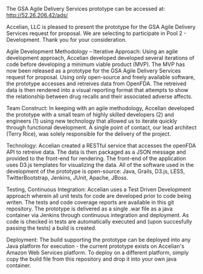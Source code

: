 The GSA Agile Delivery Services prototype can be accessed at: http://52.26.206.42/ads/

Accelian, LLC is pleased to present the prototype for the GSA Agile Delivery Services request for proposal. We are selecting to participate in Pool 2 - Development. Thank you for your consideration.

Agile Development Methodology – Iterative Approach:
Using an  agile development approach, Accelian developed developed several iterations of code before 
developing a minimum viable product (MVP). The MVP has now been released as a prototype for the GSA Agile Delivery Services 
request for proposal. Using only open-source and freely available software, the prototype accesses and retreives data from 
OpenFDA. The retreived data is then rendered into a visual reporting format that attempts to show the relationship between 
drug recalls and their associated adverse affects.

Team Construct:
In keeping with an agile methodology, Accelian developed the prototype with a small team of highly skilled developers (2) 
and engineers (1) using new technology that allowed us to iterate quickly through functional development. A single point of 
contact, our lead architect (Terry Rice), was solely responsible for the delivery of the project. 

Technology:
Accelian created a RESTful 
service that accesses the openFDA API to retreive data. The data is then packaged as a JSON message and provided to the 
front-end for rendering. The front-end of the application uses D3.js templates for visualizing the data. All of the software
used in the development of the prototype is open-source: Java, Grails, D3.js, LESS, TwitterBootstrap, Jenkins, JUnit, Apache,
JBoss.

Testing, Continuous Integration:
Accelian uses a Test Driven Development approach wherein all unit tests for code are developed prior to code being writen. 
The tests and code coverage reports are available in this git repository.
The prototype is delivered as a single .war file as a java container via Jenkins through continuous integration and deployment.
As code is checked in tests are automatically executed and (upon succesfully passing the tests) a build is created. 

Deployment:
The build supporting the prototype can be deployed into any Java platform for execution - the current prototype exists on 
Accelian's Amazon Web Services platform. To deploy on a different platform, simply copy the build file from this repository 
and drop it into your own java container.
